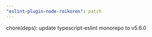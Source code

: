 ```yaml
---
"eslint-plugin-node-roikoren": patch
---
```


chore(deps): update typescript-eslint monorepo to v5.6.0
